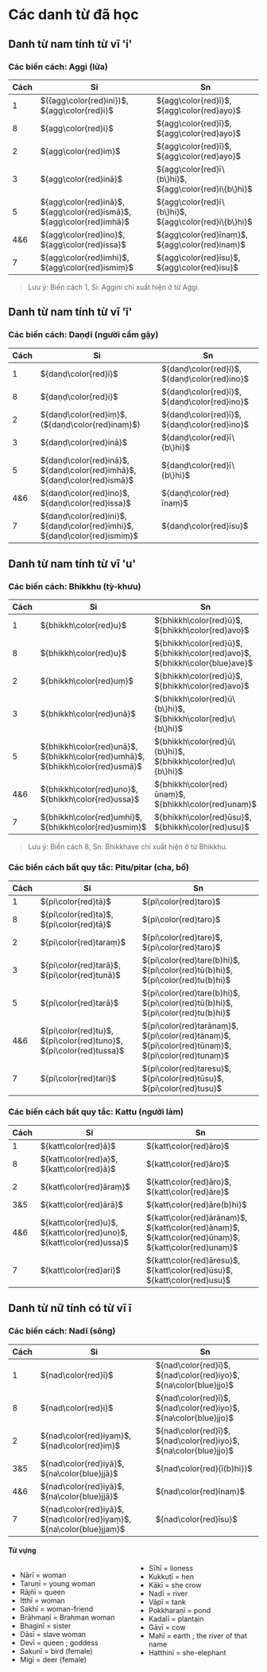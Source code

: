 # Các danh từ đã học

## Danh từ nam tính từ vĩ 'i'

### Các biến cách: Aggi (lửa)

| Cách | Si                                                                    | Sn                                                     |
| ---- | --------------------------------------------------------------------- | ------------------------------------------------------ |
| 1    | $({agg\color{red}ini})$, ${agg\color{red}i}$                          | ${agg\color{red}ī}$, ${agg\color{red}ayo}$             |
| 8    | ${agg\color{red}i}$                                                   | ${agg\color{red}ī}$, ${agg\color{red}ayo}$             |
| 2    | ${agg\color{red}iṃ}$                                                  | ${agg\color{red}ī}$, ${agg\color{red}ayo}$             |
| 3    | ${agg\color{red}inā}$                                                 | ${agg\color{red}ī\{b\}hi}$, ${agg\color{red}i\{b\}hi}$ |
| 5    | ${agg\color{red}inā}$, ${agg\color{red}ismā}$, ${agg\color{red}imhā}$ | ${agg\color{red}ī\{b\}hi}$, ${agg\color{red}i\{b\}hi}$ |
| 4&6  | ${agg\color{red}ino}$, ${agg\color{red}issa}$                         | ${agg\color{red}īnaṃ}$, ${agg\color{red}inaṃ}$         |
| 7    | ${agg\color{red}imhi}$, ${agg\color{red}ismiṃ}$                       | ${agg\color{red}īsu}$, ${agg\color{red}isu}$           |

> Lưu ý: Biến cách 1, Si: Aggini chỉ xuất hiện ở từ Aggi.

## Danh từ nam tính từ vĩ 'ī'

### Các biến cách: Daṇḍī (người cầm gậy)

| Cách | Si                                                                        | Sn                                           |
| ---- | ------------------------------------------------------------------------- | -------------------------------------------- |
| 1    | ${daṇḍ\color{red}ī}$                                                      | ${daṇḍ\color{red}ī}$, ${daṇḍ\color{red}ino}$ |
| 8    | ${daṇḍ\color{red}i}$                                                      | ${daṇḍ\color{red}ī}$, ${daṇḍ\color{red}ino}$ |
| 2    | ${daṇḍ\color{red}iṃ}$, (${daṇḍ\color{red}inaṃ}$)                          | ${daṇḍ\color{red}ī}$, ${daṇḍ\color{red}ino}$ |
| 3    | ${daṇḍ\color{red}inā}$                                                    | ${daṇḍ\color{red}ī\{b\}hi}$                  |
| 5    | ${daṇḍ\color{red}inā}$, ${daṇḍ\color{red}imhā}$, ${daṇḍ\color{red}ismā}$  | ${daṇḍ\color{red}ī\{b\}hi}$                  |
| 4&6  | ${daṇḍ\color{red}ino}$, ${daṇḍ\color{red}issa}$                           | ${daṇḍ\color{red}īnaṃ}$                      |
| 7    | ${daṇḍ\color{red}ini}$, ${daṇḍ\color{red}imhi}$, ${daṇḍ\color{red}ismiṃ}$ | ${daṇḍ\color{red}īsu}$                       |

## Danh từ nam tính từ vĩ 'u'

### Các biến cách: Bhikkhu (tỳ-khưu)

| Cách | Si                                                                             | Sn                                                                          |
| ---- | ------------------------------------------------------------------------------ | --------------------------------------------------------------------------- |
| 1    | ${bhikkh\color{red}u}$                                                         | ${bhikkh\color{red}ū}$, ${bhikkh\color{red}avo}$                            |
| 8    | ${bhikkh\color{red}u}$                                                         | ${bhikkh\color{red}ū}$, ${bhikkh\color{red}avo}$, ${bhikkh\color{blue}ave}$ |
| 2    | ${bhikkh\color{red}uṃ}$                                                        | ${bhikkh\color{red}ū}$, ${bhikkh\color{red}avo}$                            |
| 3    | ${bhikkh\color{red}unā}$                                                       | ${bhikkh\color{red}ū\{b\}hi}$, ${bhikkh\color{red}u\{b\}hi}$                |
| 5    | ${bhikkh\color{red}unā}$, ${bhikkh\color{red}umhā}$, ${bhikkh\color{red}usmā}$ | ${bhikkh\color{red}ū\{b\}hi}$, ${bhikkh\color{red}u\{b\}hi}$                |
| 4&6  | ${bhikkh\color{red}uno}$, ${bhikkh\color{red}ussa}$                            | ${bhikkh\color{red}ūnaṃ}$, ${bhikkh\color{red}unaṃ}$                        |
| 7    | ${bhikkh\color{red}umhi}$, ${bhikkh\color{red}usmiṃ}$                          | ${bhikkh\color{red}ūsu}$, ${bhikkh\color{red}usu}$                          |

> Lưu ý: Biến cách 8, Sn: Bhikkhave chỉ xuất hiện ở từ Bhikkhu.

### Các biến cách bất quy tắc: Pitu/pitar (cha, bố)

| Cách | Si                                                                 | Sn                                                                                               |
| ---- | ------------------------------------------------------------------ | ------------------------------------------------------------------------------------------------ |
| 1    | ${pi\color{red}tā}$                                                | ${pi\color{red}taro}$                                                                            |
| 8    | ${pi\color{red}ta}$, ${pi\color{red}tā}$                           | ${pi\color{red}taro}$                                                                            |
| 2    | ${pi\color{red}taraṃ}$                                             | ${pi\color{red}tare}$, ${pi\color{red}taro}$                                                     |
| 3    | ${pi\color{red}tarā}$, ${pi\color{red}tunā}$                       | ${pi\color{red}tare(b)hi}$, ${pi\color{red}tū(b)hi}$, ${pi\color{red}tu(b)hi}$                   |
| 5    | ${pi\color{red}tarā}$                                              | ${pi\color{red}tare(b)hi}$, ${pi\color{red}tū(b)hi}$, ${pi\color{red}tu(b)hi}$                   |
| 4&6  | ${pi\color{red}tu}$, ${pi\color{red}tuno}$, ${pi\color{red}tussa}$ | ${pi\color{red}tarānaṃ}$, ${pi\color{red}tānaṃ}$, ${pi\color{red}tūnaṃ}$, ${pi\color{red}tunaṃ}$ |
| 7    | ${pi\color{red}tari}$                                              | ${pi\color{red}taresu}$, ${pi\color{red}tūsu}$, ${pi\color{red}tusu}$                            |

### Các biến cách bất quy tắc: Kattu (người làm)

| Cách | Si                                                                    | Sn                                                                                                   |
| ---- | --------------------------------------------------------------------- | ---------------------------------------------------------------------------------------------------- |
| 1    | ${katt\color{red}ā}$                                                  | ${katt\color{red}āro}$                                                                               |
| 8    | ${katt\color{red}a}$, ${katt\color{red}ā}$                            | ${katt\color{red}āro}$                                                                               |
| 2    | ${katt\color{red}āraṃ}$                                               | ${katt\color{red}āro}$, ${katt\color{red}āre}$                                                       |
| 3&5  | ${katt\color{red}ārā}$                                                | ${katt\color{red}āre(b)hi}$                                                                          |
| 4&6  | ${katt\color{red}u}$, ${katt\color{red}uno}$, ${katt\color{red}ussa}$ | ${katt\color{red}ārānaṃ}$, ${katt\color{red}ānaṃ}$, ${katt\color{red}ūnaṃ}$, ${katt\color{red}unaṃ}$ |
| 7    | ${katt\color{red}ari}$                                                | ${katt\color{red}āresu}$, ${katt\color{red}ūsu}$, ${katt\color{red}usu}$                             |

## Danh từ nữ tính có từ vĩ ī

### Các biến cách: Nadī (sông)

| Cách | Si                                                                    | Sn                                                                |
| ---- | --------------------------------------------------------------------- | ----------------------------------------------------------------- |
| 1    | ${nad\color{red}ī}$                                                   | ${nad\color{red}ī}$, ${nad\color{red}iyo}$, ${na\color{blue}jjo}$ |
| 8    | ${nad\color{red}i}$                                                   | ${nad\color{red}ī}$, ${nad\color{red}iyo}$, ${na\color{blue}jjo}$ |
| 2    | ${nad\color{red}iyaṃ}$, ${nad\color{red}iṃ}$                          | ${nad\color{red}ī}$, ${nad\color{red}iyo}$, ${na\color{blue}jjo}$ |
| 3&5  | ${nad\color{red}iyā}$, ${na\color{blue}jjā}$                          | ${nad\color{red}{ī(b)hi}}$                                        |
| 4&6  | ${nad\color{red}iyā}$, ${na\color{blue}jjā}$                          | ${nad\color{red}īnaṃ}$                                            |
| 7    | ${nad\color{red}iyā}$, ${nad\color{red}iyaṃ}$, ${na\color{blue}jjaṃ}$ | ${nad\color{red}īsu}$                                             |

#### Từ vựng

<div style="column-count:2;">

- Nārī = woman
- Taruṇī = young woman
- Rājñī = queen
- Itthī = woman
- Sakhī = woman-friend
- Brāhmaṇī = Brahman woman
- Bhaginī = sister
- Dāsī = slave woman
- Devī = queen ; goddess
- Sakunī = bird (female)
- Migī = deer (female)
- Sīhī = lioness
- Kukkuṭī = hen
- Kākī = she crow
- Nadī = river
- Vāpī = tank
- Pokkharaṇī = pond
- Kadalī = plantain
- Gāvī = cow
- Mahī = earth ; the river of that name
- Hatthinī = she-elephant

</div>
